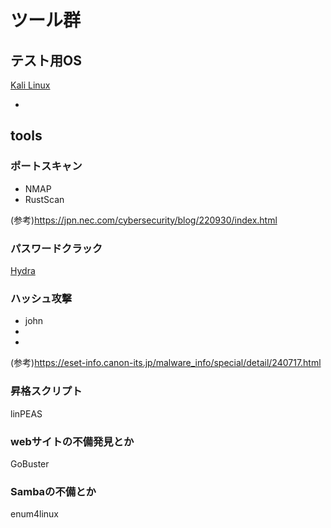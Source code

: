 # ツール群

## テスト用OS
[Kali Linux](https://www.kali.org/)
 - []()

## tools
### ポートスキャン
  - NMAP
  - RustScan

(参考)https://jpn.nec.com/cybersecurity/blog/220930/index.html

### パスワードクラック
[Hydra](https://www.kali.org/tools/hydra/)

### ハッシュ攻撃
  - john
  -
  - 
(参考)https://eset-info.canon-its.jp/malware_info/special/detail/240717.html

### 昇格スクリプト
linPEAS

### webサイトの不備発見とか
GoBuster

### Sambaの不備とか
enum4linux

